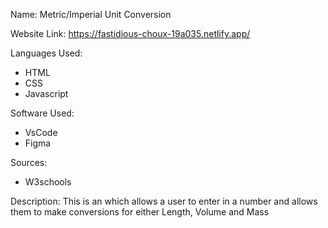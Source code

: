 Name: Metric/Imperial Unit Conversion

Website Link:
https://fastidious-choux-19a035.netlify.app/

Languages Used:

- HTML
- CSS
- Javascript

Software Used: 
- VsCode
- Figma

Sources: 
- W3schools

Description: This is an which allows a user to enter in a number and allows them to make conversions for either Length, Volume and Mass
